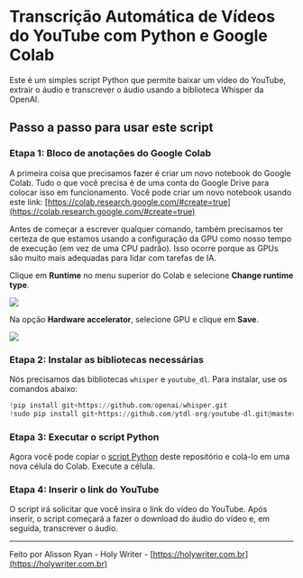 # Transcrição Automática de Vídeos do YouTube com Python e Google Colab

Este é um simples script Python que permite baixar um vídeo do YouTube, extrair o áudio e transcrever o áudio usando a biblioteca Whisper da OpenAI.

## Passo a passo para usar este script

### Etapa 1: Bloco de anotações do Google Colab

A primeira coisa que precisamos fazer é criar um novo notebook do Google Colab. Tudo o que você precisa é de uma conta do Google Drive para colocar isso em funcionamento. Você pode criar um novo notebook usando este link: [https://colab.research.google.com/#create=true](https://colab.research.google.com/#create=true)

Antes de começar a escrever qualquer comando, também precisamos ter certeza de que estamos usando a configuração da GPU como nosso tempo de execução (em vez de uma CPU padrão). Isso ocorre porque as GPUs são muito mais adequadas para lidar com tarefas de IA.

Clique em **Runtime** no menu superior do Colab e selecione **Change runtime type**. 

![](https://miro.medium.com/v2/resize:fit:1400/1*v-Bgbe67Q1bLl-l0nt7PXQ.png)

Na opção **Hardware accelerator**, selecione GPU e clique em **Save**.

![](https://miro.medium.com/v2/resize:fit:1400/1*m3PKdpdHSKpcPeQ-DNaDkg.png)

### Etapa 2: Instalar as bibliotecas necessárias

Nós precisamos das bibliotecas `whisper` e `youtube_dl`. Para instalar, use os comandos abaixo:

```python
!pip install git+https://github.com/openai/whisper.git
!sudo pip install git+https://github.com/ytdl-org/youtube-dl.git@master#egg=youtube_dl
```

### Etapa 3: Executar o script Python

Agora você pode copiar o [script Python](https://github.com/alissonryan/transcribe-holywriter/blob/main/transcriber-holywriter.py) deste repositório e colá-lo em uma nova célula do Colab. Execute a célula.

### Etapa 4: Inserir o link do YouTube

O script irá solicitar que você insira o link do vídeo do YouTube. Após inserir, o script começará a fazer o download do áudio do vídeo e, em seguida, transcrever o áudio.

---

Feito por Alisson Ryan - Holy Writer - [https://holywriter.com.br](https://holywriter.com.br)
